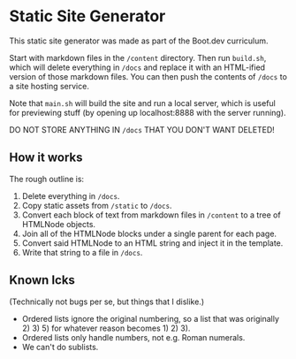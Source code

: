 # Static Site Generator
This static site generator was made as part of the Boot.dev curriculum.

Start with markdown files in the `/content` directory. Then run `build.sh`, which
will delete everything in `/docs` and replace it with an HTML-ified version
of those markdown files. You can then push the contents of `/docs` to a site
hosting service.

Note that `main.sh` will build the site and run a local server, which is useful
for previewing stuff (by opening up localhost:8888 with the server running).

DO NOT STORE ANYTHING IN `/docs` THAT YOU DON'T WANT DELETED!

## How it works
The rough outline is:
1. Delete everything in `/docs`.
2. Copy static assets from `/static` to `/docs`.
3. Convert each block of text from markdown files in `/content` to a tree of
   HTMLNode objects.
4. Join all of the HTMLNode blocks under a single parent for each page.
5. Convert said HTMLNode to an HTML string and inject it in the template.
6. Write that string to a file in `/docs`.

## Known Icks
(Technically not bugs per se, but things that I dislike.)
- Ordered lists ignore the original numbering, so a list that was originally 2) 3) 5) for whatever reason becomes  1) 2) 3).
- Ordered lists only handle numbers, not e.g. Roman numerals.
- We can't do sublists.
